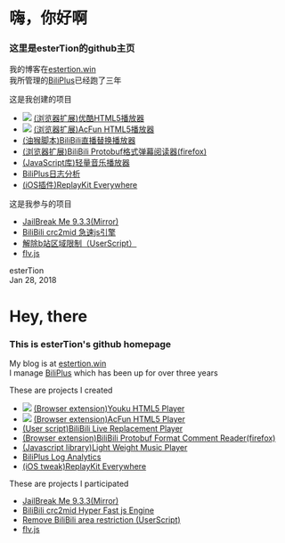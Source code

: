 # 嗨，你好啊

### 这里是esterTion的github主页

我的博客在[estertion.win](https://estertion.win)  
我所管理的[BiliPlus](https://www.biliplus.com/)已经跑了三年

这是我创建的项目  
- ![](Youku-HTML5-Player/icon.png) [(浏览器扩展)优酷HTML5播放器](https://estertion.github.io/Youku-HTML5-Player/)
- ![](AcFun-HTML5-Player/icon.png) [(浏览器扩展)AcFun HTML5播放器](https://estertion.github.io/AcFun-HTML5-Player/)
- [(油猴脚本)BiliBili直播替换播放器](https://greasyfork.org/zh-CN/scripts/27759-bilibili-html5-live/)
- [(浏览器扩展)BiliBili Protobuf格式弹幕阅读器(firefox)](https://github.com/esterTion/BiliBili-pb_danmaku-reader/)
- [(JavaScript库)轻量音乐播放器](https://github.com/esterTion/LightWeightMusicPlayer)
- [BiliPlus日志分析](https://estertion.github.io/BiliPlus-Log-Data/)
- [(iOS插件)ReplayKit Everywhere](https://github.com/esterTion/ReplayKitEverywhere)

这是我参与的项目
- [JailBreak Me 9.3.3(Mirror)](https://estertion.github.io/jbme933/)
- [BiliBili crc2mid 急速js引擎](https://github.com/esterTion/BiliBili_crc2mid)
- [解除b站区域限制（UserScript）](https://greasyfork.org/zh-CN/scripts/25718-%E8%A7%A3%E9%99%A4b%E7%AB%99%E5%8C%BA%E5%9F%9F%E9%99%90%E5%88%B6)
- [flv.js](https://github.com/esterTion/flv.js)

esterTion  
Jan 28, 2018

# Hey, there

### This is esterTion's github homepage

My blog is at [estertion.win](https://estertion.win)  
I manage [BiliPlus](https://www.biliplus.com/) which has been up for over three years

These are projects I created  
- ![](Youku-HTML5-Player/icon.png) [(Browser extension)Youku HTML5 Player](https://estertion.github.io/Youku-HTML5-Player/)
- ![](AcFun-HTML5-Player/icon.png) [(Browser extension)AcFun HTML5 Player](https://estertion.github.io/AcFun-HTML5-Player/)
- [(User script)BiliBili Live Replacement Player](https://greasyfork.org/zh-CN/scripts/27759-bilibili-html5-live/)
- [(Browser extension)BiliBili Protobuf Format Comment Reader(firefox)](https://github.com/esterTion/BiliBili-pb_danmaku-reader/)
- [(Javascript library)Light Weight Music Player](https://github.com/esterTion/LightWeightMusicPlayer)
- [BiliPlus Log Analytics](https://estertion.github.io/BiliPlus-Log-Data/)
- [(iOS tweak)ReplayKit Everywhere](https://github.com/esterTion/ReplayKitEverywhere)

These are projects I participated  
- [JailBreak Me 9.3.3(Mirror)](https://estertion.github.io/jbme933/)
- [BiliBili crc2mid Hyper Fast js Engine](https://github.com/esterTion/BiliBili_crc2mid)
- [Remove BiliBili area restriction (UserScript)](https://greasyfork.org/zh-CN/scripts/25718-%E8%A7%A3%E9%99%A4b%E7%AB%99%E5%8C%BA%E5%9F%9F%E9%99%90%E5%88%B6)
- [flv.js](https://github.com/esterTion/flv.js)
